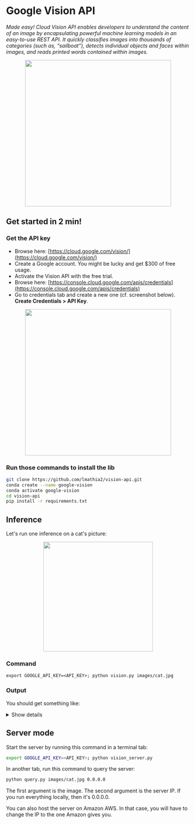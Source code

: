 # Google Vision API
*Made easy! Cloud Vision API enables developers to understand the content of an image by encapsulating powerful machine learning models in an easy-to-use REST API. It quickly classifies images into thousands of categories (such as, “sailboat”), detects individual objects and faces within images, and reads printed words contained within images.*

<p align="center">
  <img src="https://cdn.iphoneincanada.ca/wp-content/uploads/2019/06/vnanimaldetector.jpg" width="400">
</p>

## Get started in 2 min!

### Get the API key

- Browse here: [https://cloud.google.com/vision/](https://cloud.google.com/vision/)
- Create a Google account. You might be lucky and get $300 of free usage.
- Activate the Vision API with the free trial.
- Browse here: [https://console.cloud.google.com/apis/credentials](https://console.cloud.google.com/apis/credentials)
- Go to credentials tab and create a new one (cf. screenshot below). **Create Credentials > API Key**.

<p align="center">
  <img src="images/vision_1.png" width="400">
</p>


### Run those commands to install the lib

```bash
git clone https://github.com/lmathia2/vision-api.git
conda create --name google-vision
conda activate google-vision
cd vision-api
pip install -r requirements.txt
```

## Inference

Let's run one inference on a cat's picture:


<p align="center">
  <img src="images/cat.jpg" width="300">
</p>

### Command
```
export GOOGLE_API_KEY=<API_KEY>; python vision.py images/cat.jpg
```

### Output

You should get something like:

<details>
 <summary>Show details</summary>

```
{
    "responses": [
        {
            "labelAnnotations": [
                {
                    "mid": "/m/01yrx",
                    "description": "cat",
                    "score": 0.99459696,
                    "topicality": 0.99459696
                },
                {
                    "mid": "/m/01l7qd",
                    "description": "whiskers",
                    "score": 0.9477582,
                    "topicality": 0.9477582
                },
                {
                    "mid": "/m/04rky",
                    "description": "mammal",
                    "score": 0.92298394,
                    "topicality": 0.92298394
                },
                {
                    "mid": "/m/07k6w8",
                    "description": "small to medium sized cats",
                    "score": 0.9217613,
                    "topicality": 0.9217613
                },
                {
                    "mid": "/m/0307l",
                    "description": "cat like mammal",
                    "score": 0.89394915,
                    "topicality": 0.89394915
                },
                {
                    "mid": "/m/035qhg",
                    "description": "fauna",
                    "score": 0.89245945,
                    "topicality": 0.89245945
                },
                {
                    "mid": "/m/012c9l",
                    "description": "domestic short haired cat",
                    "score": 0.777281,
                    "topicality": 0.777281
                },
                {
                    "mid": "/m/014sv8",
                    "description": "eye",
                    "score": 0.7664183,
                    "topicality": 0.7664183
                },
                {
                    "mid": "/m/05mqq3",
                    "description": "snout",
                    "score": 0.741837,
                    "topicality": 0.741837
                },
                {
                    "mid": "/m/0cnmr",
                    "description": "fur",
                    "score": 0.6560444,
                    "topicality": 0.6560444
                }
            ],
            "safeSearchAnnotation": {
                "adult": "VERY_UNLIKELY",
                "spoof": "UNLIKELY",
                "medical": "VERY_UNLIKELY",
                "violence": "VERY_UNLIKELY",
                "racy": "VERY_UNLIKELY"
            }
        }
    ]
}
```
</details>


## Server mode

Start the server by running this command in a terminal tab:

```bash
export GOOGLE_API_KEY=<API_KEY>; python vision_server.py
```

In another tab, run this command to query the server:

```bash
python query.py images/cat.jpg 0.0.0.0
```

The first argument is the image. The second argument is the server IP. If you run everything locally, then it's 0.0.0.0. 

You can also host the server on Amazon AWS. In that case, you will have to change the IP to the one Amazon gives you.

